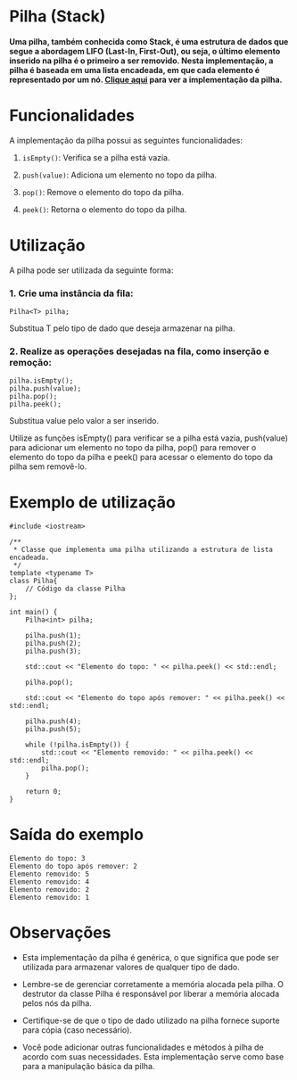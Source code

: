# Pilha (Stack)

#### Uma pilha, também conhecida como Stack, é uma estrutura de dados que segue a abordagem LIFO (Last-In, First-Out), ou seja, o último elemento inserido na pilha é o primeiro a ser removido. Nesta implementação, a pilha é baseada em uma lista encadeada, em que cada elemento é representado por um nó. [Clique aqui](../stack.cpp) para ver a implementação da pilha.

# Funcionalidades
A implementação da pilha possui as seguintes funcionalidades:

1. `isEmpty()`: Verifica se a pilha está vazia.

2. `push(value)`: Adiciona um elemento no topo da pilha.

3. `pop()`: Remove o elemento do topo da pilha.

4. `peek()`: Retorna o elemento do topo da pilha.


# Utilização
A pilha pode ser utilizada da seguinte forma:
### 1. Crie uma instância da fila:
```
Pilha<T> pilha;
```
Substitua T pelo tipo de dado que deseja armazenar na pilha.


### 2. Realize as operações desejadas na fila, como inserção e remoção:
```
pilha.isEmpty();
pilha.push(value);
pilha.pop();
pilha.peek();

```
Substitua value pelo valor a ser inserido.      

Utilize as funções isEmpty() para verificar se a pilha está vazia, push(value) para adicionar um elemento no topo da pilha, pop() para remover o elemento do topo da pilha e peek() para acessar o elemento do topo da pilha sem removê-lo.

# Exemplo de utilização
```
#include <iostream>

/**
 * Classe que implementa uma pilha utilizando a estrutura de lista encadeada.
 */
template <typename T>
class Pilha{
    // Código da classe Pilha
};

int main() {
    Pilha<int> pilha;

    pilha.push(1);
    pilha.push(2);
    pilha.push(3);

    std::cout << "Elemento do topo: " << pilha.peek() << std::endl;

    pilha.pop();

    std::cout << "Elemento do topo após remover: " << pilha.peek() << std::endl;

    pilha.push(4);
    pilha.push(5);

    while (!pilha.isEmpty()) {
        std::cout << "Elemento removido: " << pilha.peek() << std::endl;
        pilha.pop();
    }

    return 0;
}
```

# Saída do exemplo
```
Elemento do topo: 3
Elemento do topo após remover: 2
Elemento removido: 5
Elemento removido: 4
Elemento removido: 2
Elemento removido: 1
```

# Observações
- Esta implementação da pilha é genérica, o que significa que pode ser utilizada para armazenar valores de qualquer tipo de dado.

- Lembre-se de gerenciar corretamente a memória alocada pela pilha. O destrutor da classe Pilha é responsável por liberar a memória alocada pelos nós da pilha.

- Certifique-se de que o tipo de dado utilizado na pilha fornece suporte para cópia (caso necessário).

- Você pode adicionar outras funcionalidades e métodos à pilha de acordo com suas necessidades. Esta implementação serve como base para a manipulação básica da pilha.
